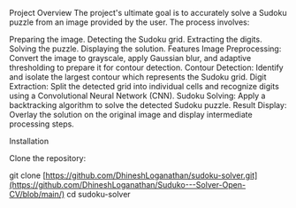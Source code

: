 Project Overview
The project's ultimate goal is to accurately solve a Sudoku puzzle from an image provided by the user. The process involves:

Preparing the image.
Detecting the Sudoku grid.
Extracting the digits.
Solving the puzzle.
Displaying the solution.
Features
Image Preprocessing: Convert the image to grayscale, apply Gaussian blur, and adaptive thresholding to prepare it for contour detection.
Contour Detection: Identify and isolate the largest contour which represents the Sudoku grid.
Digit Extraction: Split the detected grid into individual cells and recognize digits using a Convolutional Neural Network (CNN).
Sudoku Solving: Apply a backtracking algorithm to solve the detected Sudoku puzzle.
Result Display: Overlay the solution on the original image and display intermediate processing steps.


Installation


Clone the repository:

git clone [https://github.com/DhineshLoganathan/sudoku-solver.git](https://github.com/DhineshLoganathan/Suduko---Solver-Open-CV/blob/main/)
cd sudoku-solver

